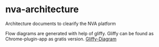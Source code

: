 # nva-architecture
Architecture documents to clearify the NVA platform

Flow diagrams are generated with help of gliffy. Gliffy can be found as Chrome-plugin-app as gratis version.
[Gliffy-Diagram](https://chrome.google.com/webstore/detail/gliffy-diagrams/bhmicilclplefnflapjmnngmkkkkpfad)
